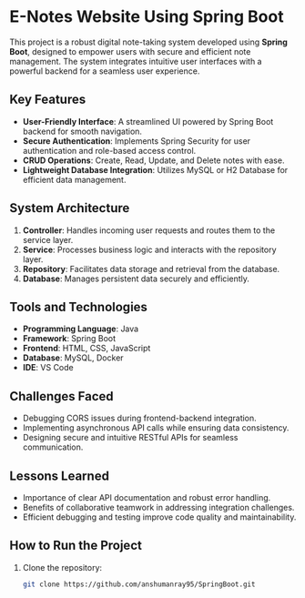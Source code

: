 # E-Notes Website Using Spring Boot

This project is a robust digital note-taking system developed using **Spring Boot**, designed to empower users with secure and efficient note management. The system integrates intuitive user interfaces with a powerful backend for a seamless user experience.

## Key Features
- **User-Friendly Interface**: A streamlined UI powered by Spring Boot backend for smooth navigation.
- **Secure Authentication**: Implements Spring Security for user authentication and role-based access control.
- **CRUD Operations**: Create, Read, Update, and Delete notes with ease.
- **Lightweight Database Integration**: Utilizes MySQL or H2 Database for efficient data management.

## System Architecture
1. **Controller**: Handles incoming user requests and routes them to the service layer.
2. **Service**: Processes business logic and interacts with the repository layer.
3. **Repository**: Facilitates data storage and retrieval from the database.
4. **Database**: Manages persistent data securely and efficiently.

## Tools and Technologies
- **Programming Language**: Java
- **Framework**: Spring Boot
- **Frontend**: HTML, CSS, JavaScript
- **Database**: MySQL, Docker
- **IDE**: VS Code

## Challenges Faced
- Debugging CORS issues during frontend-backend integration.
- Implementing asynchronous API calls while ensuring data consistency.
- Designing secure and intuitive RESTful APIs for seamless communication.

## Lessons Learned
- Importance of clear API documentation and robust error handling.
- Benefits of collaborative teamwork in addressing integration challenges.
- Efficient debugging and testing improve code quality and maintainability.

## How to Run the Project
1. Clone the repository:  
   ```bash
   git clone https://github.com/anshumanray95/SpringBoot.git
